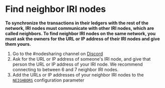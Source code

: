 # Find neighbor IRI nodes

**To synchronize the transactions in their ledgers with the rest of the network, IRI nodes must communicate with other IRI nodes, which are called neighbors. To find neighbor IRI nodes on the same network, you must ask the owners for the URL or IP address of their IRI nodes and give them yours.**

1. Go to the #nodesharing channel on [Discord](https://discordapp.com/invite/fNGZXvh)
2. Ask for the URL or IP address of someone's IRI node, and give that person the URL or IP address of your IRI node. We recommend connecting to between 6 and 7 neighbor IRI nodes.
3. Add the URLs or IP addresses of your neighbor IRI nodes to the [`NEIGHBORS`](references/iri-configuration-options.md#neighbors) configuration parameter

